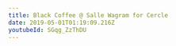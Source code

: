 ```yaml
---
title: Black Coffee @ Salle Wagram for Cercle
date: 2019-05-01T01:19:09.216Z
youtubeId: SGqg_ZzThDU
---
```

